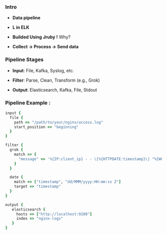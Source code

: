 ### Intro

- **Data pipeline**
    
- **L in ELK**
    
- **Builded Using Jruby !** Why?
    
- **Collect → Process → Send data**
###  Pipeline Stages

- **Input**: File, Kafka, Syslog, etc.
    
- **Filter**: Parse, Clean, Transform (e.g., Grok)
    
- **Output**: Elasticsearch, Kafka, File, Stdout
### Pipeline Example :

```ruby
input {
  file {
    path => "/path/to/your/nginx/access.log"
    start_position => "beginning"
  }
}

filter {
  grok {
    match => {
      "message" => '%{IP:client_ip} - - \[%{HTTPDATE:timestamp}\] "%{WORD:method} %{URIPATH:request} HTTP/%{NUMBER:http_version}" %{NUMBER:response_code} %{NUMBER:bytes}'
    }
  }

  date {
    match => ["timestamp", "dd/MMM/yyyy:HH:mm:ss Z"]
    target => "timestamp"
  }
}

output {
   elasticsearch {
     hosts => ["http://localhost:9200"]
     index => "nginx-logs"
   }
}
